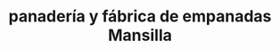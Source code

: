 ---
title: "panadería y fábrica de empanadas Mansilla"
url: /purranque/panaderia-y-fabrica-de-empanadas-mansilla/
shop: panadería
---